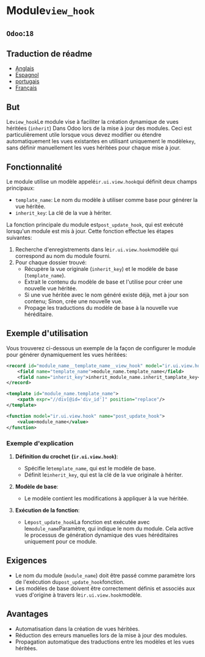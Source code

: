# Module`view_hook`

## `Odoo`:`18`

## Traduction de réadme

-   [Anglais](README.md)
-   [Espagnol](README.es.md)
-   [portugais](README.pt.md)
-   [Français](README.fr.md)

## But

Le`view_hook`Le module vise à faciliter la création dynamique de vues héritées (`inherit`) Dans Odoo lors de la mise à jour des modules. Ceci est particulièrement utile lorsque vous devez modifier ou étendre automatiquement les vues existantes en utilisant uniquement le modèle`key`, sans définir manuellement les vues héritées pour chaque mise à jour.

## Fonctionnalité

Le module utilise un modèle appelé`ir.ui.view.hook`qui définit deux champs principaux:

-   `template_name`: Le nom du modèle à utiliser comme base pour générer la vue héritée.
-   `inherit_key`: La clé de la vue à hériter.

La fonction principale du module est`post_update_hook`, qui est exécuté lorsqu'un module est mis à jour. Cette fonction effectue les étapes suivantes:

1.  Recherche d'enregistrements dans le`ir.ui.view.hook`modèle qui correspond au nom du module fourni.
2.  Pour chaque dossier trouvé:
    -   Récupère la vue originale (`inherit_key`) et le modèle de base (`template_name`).
    -   Extrait le contenu du modèle de base et l'utilise pour créer une nouvelle vue héritée.
    -   Si une vue héritée avec le nom généré existe déjà, met à jour son contenu; Sinon, crée une nouvelle vue.
    -   Propage les traductions du modèle de base à la nouvelle vue héréditaire.

## Exemple d'utilisation

Vous trouverez ci-dessous un exemple de la façon de configurer le module pour générer dynamiquement les vues héritées:

```xml
<record id="module_name__template_name__view_hook" model="ir.ui.view.hook">
    <field name="template_name">module_name.template_name</field>
    <field name="inherit_key">inherit_module_name.inherit_tamplate_key</field>
</record>

<template id="module_name.template_name">
    <xpath expr="//div[@id='div_id']" position="replace"/>
</template>

<function model="ir.ui.view.hook" name="post_update_hook">
    <value>module_name</value>
</function>
```

### Exemple d'explication

1.  **Définition du crochet (`ir.ui.view.hook`)**:
    -   Spécifie le`template_name`, qui est le modèle de base.
    -   Définit le`inherit_key`, qui est la clé de la vue originale à hériter.

2.  **Modèle de base**:
    -   Le modèle contient les modifications à appliquer à la vue héritée.

3.  **Exécution de la fonction**:
    -   Le`post_update_hook`La fonction est exécutée avec le`module_name`Paramètre, qui indique le nom du module. Cela active le processus de génération dynamique des vues héréditaires uniquement pour ce module.

## Exigences

-   Le nom du module (`module_name`) doit être passé comme paramètre lors de l'exécution du`post_update_hook`fonction.
-   Les modèles de base doivent être correctement définis et associés aux vues d'origine à travers le`ir.ui.view.hook`modèle.

## Avantages

-   Automatisation dans la création de vues héritées.
-   Réduction des erreurs manuelles lors de la mise à jour des modules.
-   Propagation automatique des traductions entre les modèles et les vues héritées.
